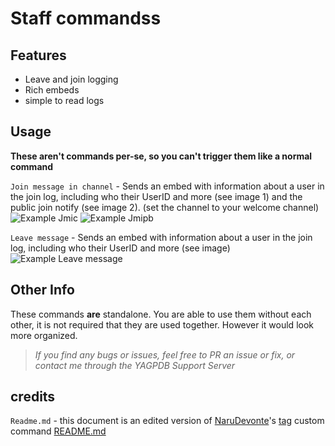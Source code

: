 # Staff commandss

## Features
- Leave and join logging
- Rich embeds
- simple to read logs

## Usage
**These aren't commands per-se, so you can't trigger them like a normal command**

`Join message in channel` - Sends an embed with information about a user in the join log, including who their UserID and more (see image 1) and the public join notify (see image 2). (set the channel to your welcome channel)  
![Example Jmic](https://cdn.discordapp.com/attachments/784132357002625047/795307154034262036/unknown.png) 
![Example Jmipb](https://cdn.discordapp.com/attachments/784132360399487066/795690546253398096/unknown.png)

`Leave message` - Sends an embed with information about a user in the join log, including who their UserID and more (see image)
![Example Leave message](https://cdn.discordapp.com/attachments/784132357002625047/795307269242748968/unknown.png)

## Other Info
These commands **are** standalone. You are able to use them without each other, it is not required that they are used together. However it would look more organized.

> *If you find any bugs or issues, feel free to PR an issue or fix, or contact me through the YAGPDB Support Server*


## credits

`Readme.md` - this document is an edited version of [NaruDevonte](https://github.com/NaruDevnote)'s [tag](https://github.com/NaruDevnote/yagpdb-ccs/tree/master/tags) custom command [README.md](https://github.com/NaruDevnote/yagpdb-ccs/blob/master/tags/README.md)
